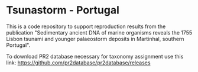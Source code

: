 # Tsunastorm - Portugal

This is a code repository to support reproduction results from the publication "Sedimentary ancient DNA of marine organisms reveals the 1755 Lisbon tsunami and younger palaeostorm deposits in Martinhal, southern Portugal". 

To download PR2 database necessary for taxonomy assignment use this link: https://github.com/pr2database/pr2database/releases 
